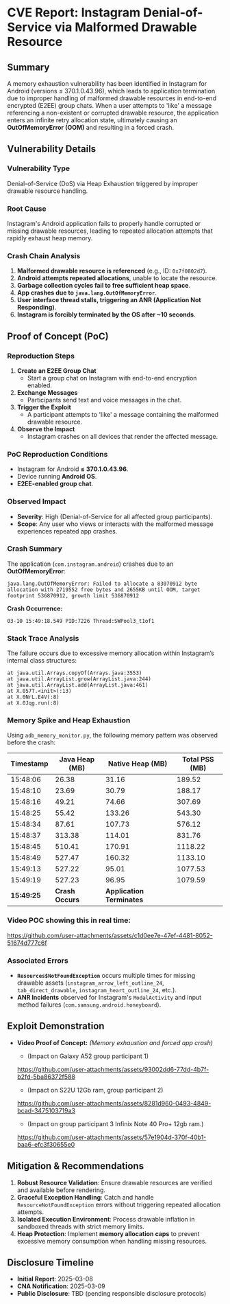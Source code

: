 # CVE Report: Instagram Denial-of-Service via Malformed Drawable Resource

## Summary
A memory exhaustion vulnerability has been identified in Instagram for Android (versions ≤ 370.1.0.43.96), which leads to application termination due to improper handling of malformed drawable resources in end-to-end encrypted (E2EE) group chats. When a user attempts to 'like' a message referencing a non-existent or corrupted drawable resource, the application enters an infinite retry allocation state, ultimately causing an **OutOfMemoryError (OOM)** and resulting in a forced crash.

## Vulnerability Details

### **Vulnerability Type**
Denial-of-Service (DoS) via Heap Exhaustion triggered by improper drawable resource handling.

### **Root Cause**
Instagram's Android application fails to properly handle corrupted or missing drawable resources, leading to repeated allocation attempts that rapidly exhaust heap memory.

### **Crash Chain Analysis**
1. **Malformed drawable resource is referenced** (e.g., ID: `0x7f0802d7`).
2. **Android attempts repeated allocations**, unable to locate the resource.
3. **Garbage collection cycles fail to free sufficient heap space**.
4. **App crashes due to `java.lang.OutOfMemoryError`**.
5. **User interface thread stalls, triggering an ANR (Application Not Responding)**.
6. **Instagram is forcibly terminated by the OS after ~10 seconds**.

## Proof of Concept (PoC)

### **Reproduction Steps**
1. **Create an E2EE Group Chat**
   - Start a group chat on Instagram with end-to-end encryption enabled.
2. **Exchange Messages**
   - Participants send text and voice messages in the chat.
3. **Trigger the Exploit**
   - A participant attempts to 'like' a message containing the malformed drawable resource.
4. **Observe the Impact**
   - Instagram crashes on all devices that render the affected message.

### **PoC Reproduction Conditions**
- Instagram for Android **≤ 370.1.0.43.96**.
- Device running **Android OS**.
- **E2EE-enabled group chat**.

### **Observed Impact**
- **Severity**: High (Denial-of-Service for all affected group participants).
- **Scope**: Any user who views or interacts with the malformed message experiences repeated app crashes.

### **Crash Summary**
The application (`com.instagram.android`) crashes due to an **OutOfMemoryError**:

```
java.lang.OutOfMemoryError: Failed to allocate a 83070912 byte allocation with 2719552 free bytes and 2655KB until OOM, target footprint 536870912, growth limit 536870912
```

**Crash Occurrence:**
```
03-10 15:49:18.549 PID:7226 Thread:SWPool3_t1of1
```

### **Stack Trace Analysis**
The failure occurs due to excessive memory allocation within Instagram’s internal class structures:

```
at java.util.Arrays.copyOf(Arrays.java:3553)
at java.util.ArrayList.grow(ArrayList.java:244)
at java.util.ArrayList.add(ArrayList.java:461)
at X.057T.<init>(:13)
at X.0NrL.E4V(:8)
at X.0Jqg.run(:8)
```

### **Memory Spike and Heap Exhaustion**
Using `adb_memory_monitor.py`, the following memory pattern was observed before the crash:

| Timestamp  | Java Heap (MB) | Native Heap (MB) | Total PSS (MB) |
|------------|--------------|----------------|--------------|
| 15:48:06   | 26.38        | 31.16          | 189.52       |
| 15:48:10   | 23.69        | 30.79          | 188.17       |
| 15:48:16   | 49.21        | 74.66          | 307.69       |
| 15:48:25   | 55.42        | 133.26         | 543.30       |
| 15:48:34   | 87.61        | 107.73         | 576.12       |
| 15:48:37   | 313.38       | 114.01         | 831.76       |
| 15:48:45   | 510.41       | 170.91         | 1118.22      |
| 15:48:49   | 527.47       | 160.32         | 1133.10      |
| 15:49:13   | 527.22       | 95.01          | 1077.53      |
| 15:49:19   | 527.23       | 96.95          | 1079.59      |
| **15:49:25** | **Crash Occurs** | **Application Terminates** |

### Video POC showing this in real time:

https://github.com/user-attachments/assets/c1d0ee7e-47ef-4481-8052-51674d777c6f

### **Associated Errors**
- **`Resources$NotFoundException`** occurs multiple times for missing drawable assets (`instagram_arrow_left_outline_24`, `tab_direct_drawable`, `instagram_heart_outline_24`, etc.).
- **ANR Incidents** observed for Instagram's `ModalActivity` and input method failures (`com.samsung.android.honeyboard`).

## **Exploit Demonstration**
- **Video Proof of Concept:** _(Memory exhaustion and forced app crash)_
  - (Impact on Galaxy A52 group participant 1)
    
   https://github.com/user-attachments/assets/93002dd6-77dd-4b7f-b2fd-5ba86372f588
  
  - (Impact on S22U 12Gb ram, group participant 2)
    
   https://github.com/user-attachments/assets/8281d960-0493-4849-bcad-3475103719a3
  
  -  (Impact on group participant 3 Infinix Note 40 Pro+ 12gb ram.)
    
   https://github.com/user-attachments/assets/57e1904d-370f-40b1-baa6-efc3f30655e0

## **Mitigation & Recommendations**
1. **Robust Resource Validation**: Ensure drawable resources are verified and available before rendering.
2. **Graceful Exception Handling**: Catch and handle `ResourceNotFoundException` errors without triggering repeated allocation attempts.
3. **Isolated Execution Environment**: Process drawable inflation in sandboxed threads with strict memory limits.
4. **Heap Protection**: Implement **memory allocation caps** to prevent excessive memory consumption when handling missing resources.

## **Disclosure Timeline**
- **Initial Report**: 2025-03-08
- **CNA Notification**: 2025-03-09
- **Public Disclosure**: TBD (pending responsible disclosure protocols)
